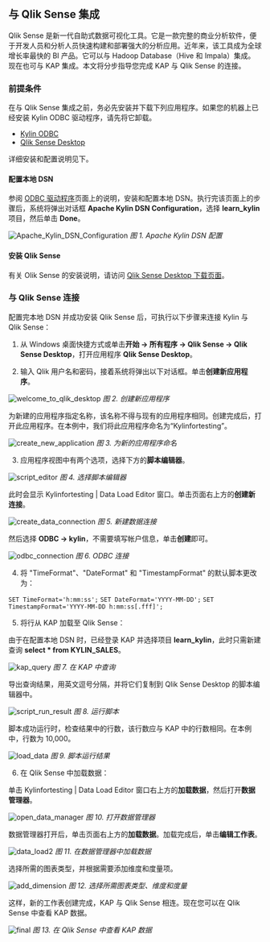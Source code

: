## 与 Qlik Sense 集成

Qlik Sense 是新一代自助式数据可视化工具。它是一款完整的商业分析软件，便于开发人员和分析人员快速构建和部署强大的分析应用。近年来，该工具成为全球增长率最快的 BI 产品。它可以与 Hadoop Database（Hive 和 Impala）集成。现在也可与 KAP 集成。本文将分步指导您完成 KAP 与 Qlik Sense 的连接。

### 前提条件

在与 Qlik Sense 集成之前，务必先安装并下载下列应用程序。如果您的机器上已经安装 Kylin ODBC 驱动程序，请先将它卸载。

- [Kylin ODBC](http://kylin.apache.org/docs15/tutorial/odbc.html)
- [Qlik Sense Desktop](http://www.qlik.com/us/try-or-buy/download-qlikview)

详细安装和配置说明见下。

#### 配置本地 DSN

参阅 [ODBC 驱动程序](http://docs.kyligence.io/v2.5/en/driver/odbc.en.html)页面上的说明，安装和配置本地 DSN。执行完该页面上的步骤后，系统将弹出对话框  **Apache Kylin DSN Configuration**，选择 **learn_kylin** 项目，然后单击 **Done**。

![Apache_Kylin_DSN_Configuration](images/qlik/apache_kylin_dsn_configuration.png)
*图 1. Apache Kylin DSN 配置*

#### 安装 Qlik Sense

有关 Olik Sense 的安装说明，请访问 [Qlik Sense Desktop 下载页面](https://www.qlik.com/us/try-or-buy/download-qlik-sense)。

### 与 Qlik Sense 连接
配置完本地 DSN 并成功安装 Qlik Sense 后，可执行以下步骤来连接 Kylin 与 Qlik Sense：

1. 从 Windows 桌面快捷方式或单击**开始 -> 所有程序 -> Qlik Sense -> Qlik Sense Desktop**，打开应用程序 **Qlik Sense Desktop**。

2. 输入 Qlik 用户名和密码，接着系统将弹出以下对话框。单击**创建新应用程序**。

![welcome_to_qlik_desktop](images/qlik/welcome_to_qlik_desktop.png)
*图 2. 创建新应用程序*

为新建的应用程序指定名称，该名称不得与现有的应用程序相同。创建完成后，打开此应用程序。在本例中，我们将此应用程序命名为“Kylinfortesting”。

![create_new_application](images/qlik/create_new_application.png)
*图 3. 为新的应用程序命名*

3. 应用程序视图中有两个选项，选择下方的**脚本编辑器**。

![script_editor](images/qlik/script_editor.png)
*图 4. 选择脚本编辑器*

此时会显示 Kylinfortesting | Data Load Editor 窗口。单击页面右上方的**创建新连接**。

![create_data_connection](images/qlik/create_data_connection.png)
*图 5. 新建数据连接*

然后选择 **ODBC -> kylin**，不需要填写帐户信息，单击**创建**即可。

![odbc_connection](images/qlik/odbc_connection.png)
*图 6. ODBC 连接*

4. 将 "TimeFormat"、"DateFormat" 和 "TimestampFormat" 的默认脚本更改为：

`SET TimeFormat='h:mm:ss';`
`SET DateFormat='YYYY-MM-DD';`
`SET TimestampFormat='YYYY-MM-DD h:mm:ss[.fff]';`

5. 将行从 KAP 加载至 Qlik Sense：

由于在配置本地 DSN 时，已经登录 KAP 并选择项目 **learn_kylin**，此时只需新建查询 **select * from KYLIN_SALES**。

![kap_query](images/qlik/kap_query.png)
*图 7. 在 KAP 中查询*

导出查询结果，用英文逗号分隔，并将它们复制到 Qlik Sense Desktop 的脚本编辑器中。

![script_run_result](images/qlik/script_run_result.png)
*图 8. 运行脚本* 

脚本成功运行时，检查结果中的行数，该行数应与 KAP 中的行数相同。在本例中，行数为 10,000。

![load_data](images/qlik/load_data.png)
*图 9. 脚本运行结果*

6. 在 Qlik Sense 中加载数据：

单击 Kylinfortesting | Data Load Editor 窗口右上方的**加载数据**，然后打开**数据管理器**。

![open_data_manager](images/qlik/open_data_manager.png)
*图 10. 打开数据管理器*

数据管理器打开后，单击页面右上方的**加载数据**。加载完成后，单击**编辑工作表**。

![data_load2](images/qlik/data_load2.png)
*图 11. 在数据管理器中加载数据*

选择所需的图表类型，并根据需要添加维度和度量项。

![add_dimension](images/qlik/add_dimension.png)
*图 12. 选择所需图表类型、维度和度量*

这样，新的工作表创建完成，KAP 与 Qlik Sense 相连。现在您可以在 Qlik Sense 中查看 KAP 数据。

![final](images/qlik/final.png)
*图 13. 在 Qlik Sense 中查看 KAP 数据*

